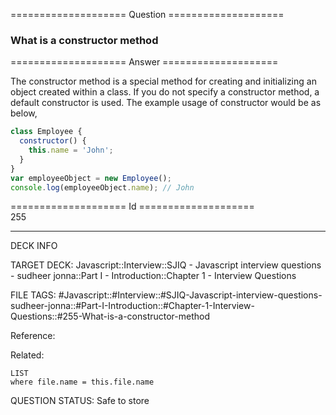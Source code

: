 ==================== Question ====================  

### What is a constructor method  

==================== Answer ====================  

The constructor method is a special method for creating and initializing an
object created within a class. If you do not specify a constructor method, a
default constructor is used. The example usage of constructor would be as below,

```javascript
class Employee {
  constructor() {
    this.name = 'John';
  }
}
var employeeObject = new Employee();
console.log(employeeObject.name); // John
```

==================== Id ====================  
255

---

DECK INFO

TARGET DECK: Javascript::Interview::SJIQ - Javascript interview questions - sudheer jonna::Part I - Introduction::Chapter 1 - Interview Questions

FILE TAGS: #Javascript::#Interview::#SJIQ-Javascript-interview-questions-sudheer-jonna::#Part-I-Introduction::#Chapter-1-Interview-Questions::#255-What-is-a-constructor-method

Reference:

Related:

```dataview
LIST
where file.name = this.file.name
```

QUESTION STATUS: Safe to store
